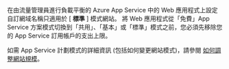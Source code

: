 在由流量管理員進行負載平衡的 Azure App Service 中的 Web 應用程式上設定自訂網域名稱只適用於 [ **標準** ] 模式網站。 將 Web 應用程式從「免費」App Service 方案模式切換到「共用」、「基本」或「標準」模式之前，您必須先移除您的 App Service 訂用帳戶的支出上限。 

如需 App Service 計劃模式的詳細資訊 (包括如何變更網站模式)，請參閱 [如何調整網站規模](../articles/app-service-web/web-sites-scale.md)。

